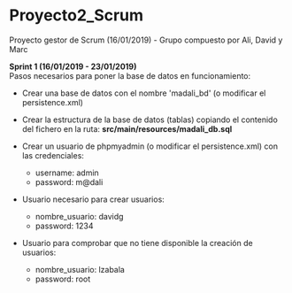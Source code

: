 # Proyecto2_Scrum
Proyecto gestor de Scrum (16/01/2019) - Grupo compuesto por Ali, David y Marc

<b>Sprint 1 (16/01/2019 - 23/01/2019)</b>
<br>Pasos necesarios para poner la base de datos en funcionamiento:</br>
- Crear una base de datos con el nombre 'madali_bd' (o modificar el persistence.xml)

- Crear la estructura de la base de datos (tablas) copiando el contenido del fichero en la ruta: <b>src/main/resources/madali_db.sql</b>

- Crear un usuario de phpmyadmin (o modificar el persistence.xml) con las credenciales: 
  <ul>
    <li>username: admin</li>
    <li>password: m@dali</li>
  </ul> 

- Usuario necesario para crear usuarios:
  <ul>
    <li>nombre_usuario: davidg</li>
    <li>password: 1234</li>
  </ul>

- Usuario para comprobar que no tiene disponible la creación de usuarios:
  <ul>
    <li>nombre_usuario: lzabala</li>
    <li>password: root</li>
  </ul>
